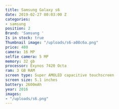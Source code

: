 ```yaml
---
title: Samsung Galaxy s6
date: 2019-02-27 00:03:00 Z
categories:
- samsung
position: 2
Brand: 'Samsung '
Is in stock: true
Thumbnail image: "/uploads/s6-a08c6a.png"
price: 480
camera: 16 MP
selfie camera: 5 MP
memory: 32 gb
processor: Exynos 7420 Octa
ram: 3 GB RAM
screen type: Super AMOLED capacitive touchscreen
screen size: 5.1 inches
battery: 2600mAh
year: 2016
images:
- "/uploads/s6.png"
---
```


